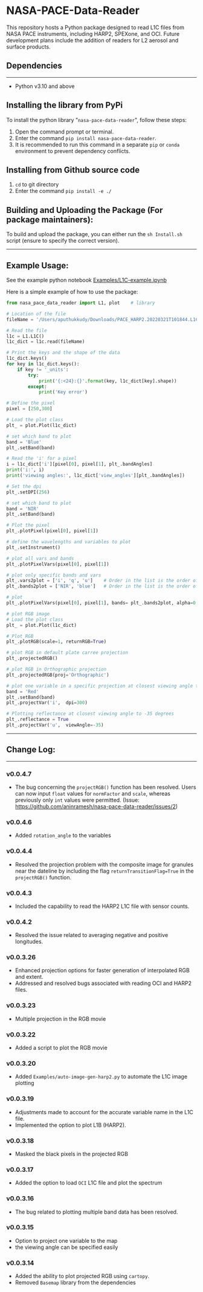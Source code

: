 # NASA-PACE-Data-Reader

This repository hosts a Python package designed to read L1C files from NASA PACE instruments, including HARP2, SPEXone, and OCI. Future development plans include the addition of readers for L2 aerosol and surface products.

## Dependencies
---
- Python v3.10 and above

## Installing the library from PyPi

To install the python library "`nasa-pace-data-reader`", follow these steps:

1. Open the command prompt or terminal.
2. Enter the command `pip install nasa-pace-data-reader`.
3. It is recommended to run this command in a separate `pip` or `conda` environment to prevent dependency conflicts.

## Installing from Github source code

1. `cd` to git directory
2. Enter the command `pip install -e ./`

## Building and Uploading the Package (For package maintainers):

To build and upload the package, you can either run the `sh Install.sh` script (ensure to specify the correct version).

---

## Example Usage:

See the example python notebook [Examples/L1C-example.ipynb](https://github.com/aninramesh/nasa-pace-data-reader/blob/main/Examples/L1C-example.ipynb)


Here is a simple example of how to use the package:

```Python
from nasa_pace_data_reader import L1, plot    # library

# Location of the file
fileName = '/Users/aputhukkudy/Downloads/PACE_HARP2.20220321T101844.L1C.5.2KM.V03.SIM2.1_.nc'

# Read the file
l1c = L1.L1C()
l1c_dict = l1c.read(fileName)

# Print the keys and the shape of the data
l1c_dict.keys()
for key in l1c_dict.keys():
    if key != '_units':
        try:
            print('{:<24}:{}'.format(key, l1c_dict[key].shape))
        except:
            print('Key error')

# Define the pixel
pixel = [250,300]

# Load the plot class
plt_ = plot.Plot(l1c_dict)

# set which band to plot
band = 'Blue'
plt_.setBand(band)

# Read the 'i' for a pixel
i = l1c_dict['i'][pixel[0], pixel[1], plt_.bandAngles]
print('i:', i)
print('viewing angles:', l1c_dict['view_angles'][plt_.bandAngles])

# Set the dpi
plt_.setDPI(256)

# set which band to plot
band = 'NIR'
plt_.setBand(band)

# Plot the pixel
plt_.plotPixel(pixel[0], pixel[1])

# define the wavelengths and variables to plot
plt_.setInstrument()

# plot all vars and bands
plt_.plotPixelVars(pixel[0], pixel[1])

# plot only specific bands and vars
plt_.vars2plot = ['i', 'q', 'u']    # Order in the list is the order of plotting
plt_.bands2plot = ['NIR', 'blue']   # Order in the list is the order of plotting

# plot 
plt_.plotPixelVars(pixel[0], pixel[1], bands= plt_.bands2plot, alpha=0.5, linewidth=0.5) # you can pass any other arguments to the plot function

# plot RGB image
# Load the plot class
plt_ = plot.Plot(l1c_dict)

# Plot RGB
plt_.plotRGB(scale=1, returnRGB=True)

# plot RGB in default plate carree projection
plt_.projectedRGB()

# plot RGB in Orthographic projection
plt_.projectedRGB(proj='Orthographic')

# plot one variable in a specific projection at closest viewing angle to nadir
band = 'Red'
plt_.setBand(band)
plt_.projectVar('i',  dpi=300)

# Plotting reflectance at closest viewing angle to -35 degrees
plt_.reflectance = True
plt_.projectVar('u',  viewAngle=-35)

```
---

## Change Log:
---
### v0.0.4.7
- The bug concerning the `projectRGB()` function has been resolved. Users can now input `float` values for `normFactor` and `scale`, whereas previously only `int` values were permitted. (Issue: https://github.com/aninramesh/nasa-pace-data-reader/issues/2)

### v0.0.4.6
- Added `rotation_angle` to the variables

### v0.0.4.4
- Resolved the projection problem with the composite image for granules near the dateline by including the flag `returnTransitionFlag=True` in the `projectRGB()` function.

### v0.0.4.3
- Included the capability to read the HARP2 L1C file with sensor counts.

### v0.0.4.2
- Resolved the issue related to averaging negative and positive longitudes.

### v0.0.3.26
- Enhanced projection options for faster generation of interpolated RGB and extent.
- Addressed and resolved bugs associated with reading OCI and HARP2 files.

### v0.0.3.23
- Multiple projection in the RGB movie

### v0.0.3.22
- Added a script to plot the RGB movie

### v0.0.3.20
- Added `Examples/auto-image-gen-harp2.py` to automate the L1C image plotting

### v0.0.3.19
- Adjustments made to account for the accurate variable name in the L1C file.
- Implemented the option to plot L1B (HARP2).

### v0.0.3.18
- Masked the black pixels in the projected RGB

### v0.0.3.17
- Added the option to load `OCI` L1C file and plot the spectrum

### v0.0.3.16
- The bug related to plotting multiple band data has been resolved.

### v0.0.3.15
- Option to project one variable to the map
- the viewing angle can be specified easily

### v0.0.3.14

- Added the ability to plot projected RGB using `cartopy`.
- Removed `Basemap` library from the dependencies


